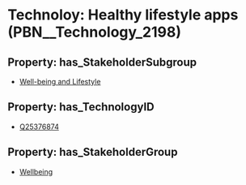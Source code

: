 # Technoloy: __Healthy lifestyle apps__ (PBN__Technology_2198)

## Property: has_StakeholderSubgroup

* [Well-being and Lifestyle](PBN__TechSubgroup_45)

## Property: has_TechnologyID

* [Q25376874](Q25376874)

## Property: has_StakeholderGroup

* [Wellbeing](PBN__TechGroup_2)

